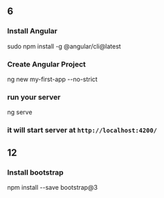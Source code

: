 ## 6
### Install Angular
sudo npm install -g @angular/cli@latest


### Create Angular Project 
ng new my-first-app --no-strict

### run your server
ng serve

### it will start server at `http://localhost:4200/`

## 12 
### Install bootstrap
npm install --save bootstrap@3

